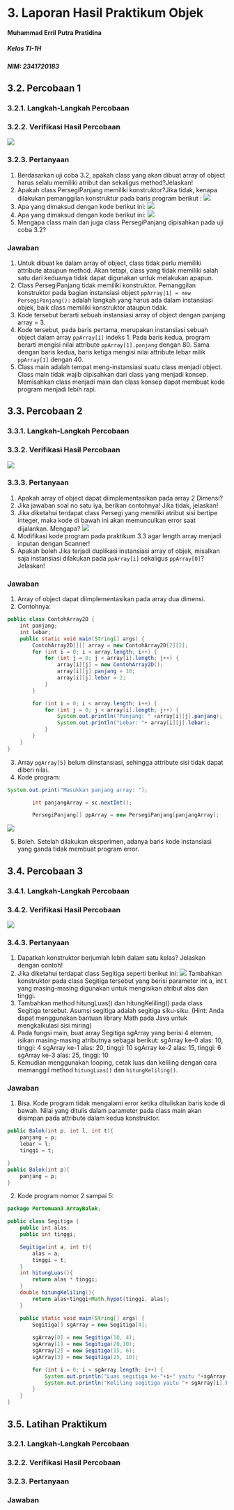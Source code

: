 # 3. Laporan Hasil Praktikum Objek
#### Muhammad Erril Putra Pratidina
##### Kelas TI-1H
##### NIM: 2341720183

## 3.2. Percobaan 1
### 3.2.1. Langkah-Langkah Percobaan
### 3.2.2. Verifikasi Hasil Percobaan
![](Pasted%20image%2020240226095131.png)
### 3.2.3. Pertanyaan
1. Berdasarkan uji coba 3.2, apakah class yang akan dibuat array of object harus selalu memiliki atribut dan sekaligus method?Jelaskan!
2. Apakah class PersegiPanjang memiliki konstruktor?Jika tidak, kenapa dilakukan pemanggilan konstruktur pada baris program berikut : ![](Pasted%20image%2020240226093818.png)
3. Apa yang dimaksud dengan kode berikut ini: ![](Pasted%20image%2020240226093846.png)
4. Apa yang dimaksud dengan kode berikut ini: ![](Pasted%20image%2020240226093902.png)
5. Mengapa class main dan juga class PersegiPanjang dipisahkan pada uji coba 3.2?
### Jawaban
1. Untuk dibuat ke dalam array of object, class tidak perlu memiliki attribute ataupun method. Akan tetapi, class yang tidak memiliki salah satu dari keduanya tidak dapat digunakan untuk melakukan apapun.
2. Class PersegiPanjang tidak memiliki konstruktor. Pemanggilan konstruktor pada bagian instansiasi object `ppArray[1] = new PersegiPanjang():` adalah langkah yang harus ada dalam instansiasi objek, baik class memiliki konstruktor ataupun tidak.
3. Kode tersebut berarti sebuah instansiasi array of object dengan panjang array = 3.
4. Kode tersebut, pada baris pertama, merupakan instansiasi sebuah object dalam array `ppArray[1]` indeks 1. Pada baris kedua, program berarti mengisi nilai attribute `ppArray[1].panjang` dengan 80. Sama dengan baris kedua, baris ketiga mengisi nilai attribute lebar milik `ppArray[1]` dengan 40.
5. Class main adalah tempat meng-instansiasi suatu class menjadi object. Class main tidak wajib dipisahkan dari class yang menjadi konsep. Memisahkan class menjadi main dan class konsep dapat membuat kode program menjadi lebih rapi.
## 3.3. Percobaan 2
### 3.3.1. Langkah-Langkah Percobaan
### 3.3.2. Verifikasi Hasil Percobaan
![](Pasted%20image%2020240226095931.png)

### 3.3.3. Pertanyaan
1. Apakah array of object dapat diimplementasikan pada array 2 Dimensi?
2. Jika jawaban soal no satu iya, berikan contohnya! Jika tidak, jelaskan!
3. Jika diketahui terdapat class Persegi yang memiliki atribut sisi bertipe integer, maka kode di bawah ini akan memunculkan error saat dijalankan. Mengapa? ![](Pasted%20image%2020240226100111.png)
4. Modifikasi kode program pada praktikum 3.3 agar length array menjadi inputan dengan Scanner!
5. Apakah boleh Jika terjadi duplikasi instansiasi array of objek, misalkan saja instansiasi dilakukan pada `ppArray[i]` sekaligus `ppArray[0]`?Jelaskan!
### Jawaban
1. Array of object dapat diimplementasikan pada array dua dimensi.
2. Contohnya: 
```java
public class ContohArray2D {
    int panjang;
    int lebar;
    public static void main(String[] args) {
        ContohArray2D[][] array = new ContohArray2D[2][2];
        for (int i = 0; i < array.length; i++) {
            for (int j = 0; j < array[i].length; j++) {
                array[i][j] = new ContohArray2D();
                array[i][j].panjang = 10;
                array[i][j].lebar = 2;
            }
        }

        for (int i = 0; i < array.length; i++) {
            for (int j = 0; j < array[i].length; j++) {
                System.out.println("Panjang: " +array[i][j].panjang);
                System.out.println("Lebar: "+ array[i][j].lebar);
            }
        }
    }
}
```
3. Array `pgArray[5]` belum diinstansiasi, sehingga  attribute sisi tidak dapat diberi nilai.
4. Kode program:
```java
System.out.print("Masukkan panjang array: ");

        int panjangArray = sc.nextInt();

        PersegiPanjang[] ppArray = new PersegiPanjang[panjangArray];
```
![](Pasted%20image%2020240226101425.png)

5. Boleh. Setelah dilakukan eksperimen, adanya baris kode instansiasi yang ganda tidak membuat program error.
## 3.4. Percobaan 3
### 3.4.1. Langkah-Langkah Percobaan
### 3.4.2. Verifikasi Hasil Percobaan
![](Pasted%20image%2020240226102313.png)
### 3.4.3. Pertanyaan
1. Dapatkah konstruktor berjumlah lebih dalam satu kelas? Jelaskan dengan contoh!
2. Jika diketahui terdapat class Segitiga seperti berikut ini: ![](Pasted%20image%2020240226102409.png)
Tambahkan konstruktor pada class Segitiga tersebut yang berisi parameter int a, int t yang masing-masing digunakan untuk mengisikan atribut alas dan tinggi.
3. Tambahkan method hitungLuas() dan hitungKeliling() pada class Segitiga tersebut. Asumsi segitiga adalah segitiga siku-siku. (Hint: Anda dapat menggunakan bantuan library Math pada Java untuk mengkalkulasi sisi miring)
4. Pada fungsi main, buat array Segitiga sgArray yang berisi 4 elemen, isikan masing-masing atributnya sebagai berikut:
sgArray ke-0 alas: 10, tinggi: 4 
sgArray ke-1 alas: 20, tinggi: 10 
sgArray ke-2 alas: 15, tinggi: 6 
sgArray ke-3 alas: 25, tinggi: 10
6. Kemudian menggunakan looping, cetak luas dan keliling dengan cara memanggil method `hitungLuas()` dan `hitungKeliling()`.
### Jawaban
1. Bisa. Kode program tidak mengalami error ketika dituliskan baris kode di bawah. Nilai yang ditulis dalam parameter pada class main akan disimpan pada attribute dalam kedua konstruktor.
```java
public Balok(int p, int l, int t){
	panjang = p;
	lebar = l;
	tinggi = t;

}
public Balok(int p){
	panjang = p;
}
```
2. Kode program nomor 2 sampai 5:
```java
package Pertemuan3.ArrayBalok;

public class Segitiga {
    public int alas;
    public int tinggi;

    Segitiga(int a, int t){
        alas = a;
        tinggi = t;
    }
    int hitungLuas(){
        return alas * tinggi;
    }
    double hitungKeliling(){
        return alas+tinggi+Math.hypot(tinggi, alas);
    }

    public static void main(String[] args) {
        Segitiga[] sgArray = new Segitiga[4];
        
        sgArray[0] = new Segitiga(10, 4);
        sgArray[1] = new Segitiga(20,10);
        sgArray[2] = new Segitiga(15, 6);
        sgArray[3] = new Segitiga(25, 10);

        for (int i = 0; i < sgArray.length; i++) {
            System.out.println("Luas segitiga ke-"+i+" yaitu "+sgArray[i].hitungLuas());
            System.out.println("Keliling segitiga yaitu "+ sgArray[i].hitungKeliling());
        }
    }
}
```
## 3.5. Latihan Praktikum
### 3.2.1. Langkah-Langkah Percobaan
### 3.2.2. Verifikasi Hasil Percobaan

### 3.2.3. Pertanyaan

### Jawaban
